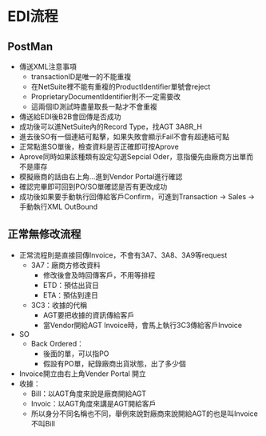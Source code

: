 # EDI流程
## PostMan
 - 傳送XML注意事項
   - transactionID是唯一的不能重複
   - 在NetSuite裡不能有重複的ProductIdentifier單號會reject
   - ProprietaryDocumentIdentifier則不一定需要改
   - 這兩個ID測試時盡量取長一點才不會重複
 - 傳送給EDI後B2B會回傳是否成功
 - 成功後可以進NetSuite內的Record Type，找AGT 3A8R_H
 - 進去後SO有一個連結可點擊，如果失敗會顯示Fail不會有超連結可點
 - 正常點進SO單後，檢查資料是否正確即可按Aprove
 - Aprove同時如果該種類有設定勾選Sepcial Oder，意指優先由廠商方出單而不是庫存
 - 模擬廠商的話由右上角...進到Vendor Portal進行確認
 - 確認完畢即可回到PO/SO單確認是否有更改成功
 - 成功後如果要手動執行回傳給客戶Confirm，可進到Transaction -> Sales -> 手動執行XML OutBound
## 正常無修改流程
 - 正常流程則是直接回傳Invoice，不會有3A7、3A8、3A9等request
   - 3A7：廠商方修改資料
     - 修改後會及時回傳客戶，不用等排程
     - ETD：預估出貨日
     - ETA：預估到達日
   - 3C3：收據的代稱
     - AGT要把收據的資訊傳給客戶
     - 當Vendor開給AGT Invoice時，會馬上執行3C3傳給客戶Invoice
- SO
  - Back Ordered：
    - 後面的單，可以指PO
    - 假設有PO單，紀錄廠商出貨狀態，出了多少個
- Invoice開立由右上角Vender Portal 開立
- 收據：
  - Bill：以AGT角度來說是廠商開給AGT
  - Invoic：以AGT角度來講是AGT開給客戶
  - 所以身分不同名稱也不同，舉例來說對廠商來說開給AGT的也是叫Invoice不叫Bill